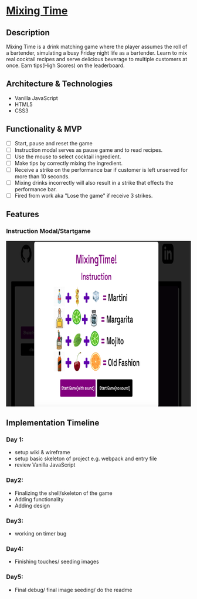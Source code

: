 # [Mixing Time](https://alvinc90.github.io/mixing-time//)

## Description
Mixing Time is a drink matching game where the player assumes the roll of a bartender, simulating a busy Friday night life as a bartender. Learn to mix real cocktail recipes and serve delicious beverage to multiple customers at once. Earn tips(High Scores) on the leaderboard.

## Architecture & Technologies 
* Vanilla JavaScript
* HTML5
* CSS3

## Functionality & MVP
- [ ] Start, pause and reset the game
- [ ] Instruction modal serves as pause game and to read recipes.
- [ ] Use the mouse to select cocktail ingredient.
- [ ] Make tips by correctly mixing the ingredient. 
- [ ] Receive a strike on the performance bar if customer is left unserved for more than 10 seconds. 
- [ ] Mixing drinks incorrectly will also result in a strike that effects the performance bar.
- [ ] Fired from work aka "Lose the game" if receive 3 strikes.

## Features 
### Instruction Modal/Startgame 

<img src="./images/readme_img/start_modal.png" height="450" >

## Implementation Timeline
### Day 1: 
   * setup wiki & wireframe
   * setup basic skeleton of project e.g. webpack and entry file
   * review Vanilla JavaScript

### Day2:
   * Finalizing the shell/skeleton of the game 
   * Adding functionality 
   * Adding design 

### Day3: 
   * working on timer bug

### Day4: 
   * Finishing touches/ seeding images

### Day5: 
   * Final debug/ final image seeding/ do the readme
